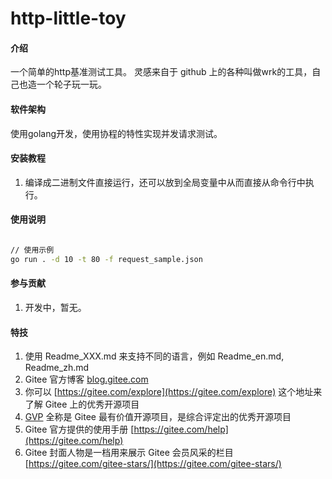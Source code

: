 # http-little-toy

#### 介绍
一个简单的http基准测试工具。
灵感来自于 github 上的各种叫做wrk的工具，自己也造一个轮子玩一玩。

#### 软件架构
使用golang开发，使用协程的特性实现并发请求测试。


#### 安装教程
1. 编译成二进制文件直接运行，还可以放到全局变量中从而直接从命令行中执行。

#### 使用说明

```bash

// 使用示例
go run . -d 10 -t 80 -f request_sample.json

```

#### 参与贡献

1. 开发中，暂无。


#### 特技

1.  使用 Readme\_XXX.md 来支持不同的语言，例如 Readme\_en.md, Readme\_zh.md
2.  Gitee 官方博客 [blog.gitee.com](https://blog.gitee.com)
3.  你可以 [https://gitee.com/explore](https://gitee.com/explore) 这个地址来了解 Gitee 上的优秀开源项目
4.  [GVP](https://gitee.com/gvp) 全称是 Gitee 最有价值开源项目，是综合评定出的优秀开源项目
5.  Gitee 官方提供的使用手册 [https://gitee.com/help](https://gitee.com/help)
6.  Gitee 封面人物是一档用来展示 Gitee 会员风采的栏目 [https://gitee.com/gitee-stars/](https://gitee.com/gitee-stars/)
